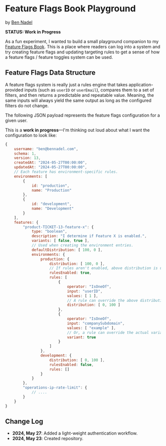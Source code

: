 
# Feature Flags Book Playground

by [Ben Nadel][ben-nadel]

**STATUS: Work in Progress**

As a fun experiment, I wanted to build a small playground companion to my [Feature Flags Book][book]. This is a place where readers can log into a system and try creating feature flags and updating targeting rules to get a sense of how a feature flags / feature toggles system can be used.

## Feature Flags Data Structure

A feature flags system is really just a rules engine that takes application-provided inputs (such as `userID` or `userEmail`), compares them to a set of filters, and then returns a predictable and repeatable value. Meaning, the same inputs will always yield the same output as long as the configured filters do not change.

The following JSON payload represents the feature flags configuration for a given user.

This is a **work in progress**&mdash;I'm thinking out loud about what I want the configuration to look like:

```js
{
    username: "ben@bennadel.com",
    schema: 1,
    version: 13,
    createdAt: "2024-05-27T00:00:00",
    updatedAt: "2024-05-27T00:00:00",
    // Each feature has environment-specific rules.
    environments: [
        {
            id: "production",
            name: "Production"
        },
        {
            id: "development",
            name: "Development"
        }
    ],
    features: {
        "product-TICKET-13-feature-x": {
            type: "boolean",
            description: "I determine if Feature X is enabled.",
            variants: [ false, true ],
            // Used when creating the environment entries.
            defaultDistribution: [ 100, 0 ],
            environments: {
                production: {
                    distribution: [ 100, 0 ],
                    // If rules aren't enabled, above distribution is used.
                    rulesEnabled: true,
                    rules: [
                        {
                            operator: "IsOneOf",
                            input: "userID",
                            values: [ 1 ],
                            // A rule can override the above distribution.
                            distribution: [ 0, 100 ]
                        },
                        {
                            operator: "IsOneOf",
                            input: "companySubdomain",
                            values: [ "example" ],
                            // Or, a rule can override the actual variant.
                            variant: true
                        }
                    ]
                },
                development: {
                    distribution: [ 0, 100 ],
                    rulesEnabled: false,
                    rules: []
                }
            }
        },
        "operations-ip-rate-limit": {
            // ....
        }
    }
}
```

## Change Log

* **2024, May 27**: Added a light-weight authentication workflow.
* **2024, May 23**: Created repository.


[ben-nadel]: https://www.bennadel.com/

[book]: https://featureflagsbook.com/
